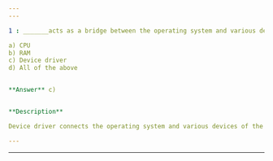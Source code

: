 ```yaml
---
---

1 : _______acts as a bridge between the operating system and various devices.

a) CPU  
b) RAM  
c) Device driver  
d) All of the above  


**Answer** c)


**Description**

Device driver connects the operating system and various devices of the computer. Device driver changes when the operating system changes. That is for windows we have a different device driver than for Linux for the same device. Option (a) CPU is the Central Processing Unit and Option (b) RAM is the computer memory.

---
```

---
